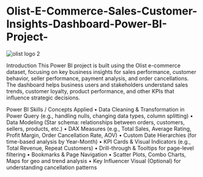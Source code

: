 # Olist-E-Commerce-Sales-Customer-Insights-Dashboard-Power-BI-Project-

![olist logo 2](https://github.com/user-attachments/assets/dd9d5ebd-faac-420b-ac59-99ba7f37ed5c)

Introduction
This Power BI project is built using the Olist e-commerce dataset, focusing on key business insights for sales performance, customer behavior, seller performance, payment analysis, and order cancellations. The dashboard helps business users and stakeholders understand sales trends, customer loyalty, product performance, and other KPIs that influence strategic decisions.

Power BI Skills / Concepts Applied
•	Data Cleaning & Transformation in Power Query (e.g., handling nulls, changing data types, column splitting)
•	 Data Modeling (Star schema: relationships between orders, customers, sellers, products, etc.)
•	 DAX Measures (e.g., Total Sales, Average Rating, Profit Margin, Order Cancellation Rate, AOV)
•	 Custom Date Hierarchies (for time-based analysis by Year-Month)
•	 KPI Cards & Visual Indicators (e.g., Total Revenue, Repeat Customers)
•	 Drill-through & Tooltips for page-level filtering
•	 Bookmarks & Page Navigation
•	 Scatter Plots, Combo Charts, Maps for geo and trend analysis
•	 Key Influencer Visual (Optional) for understanding cancellation patterns

